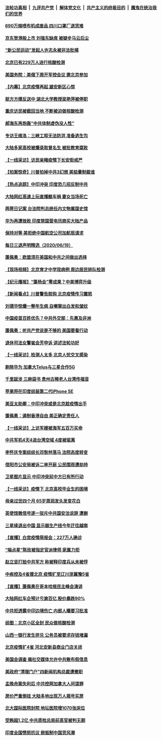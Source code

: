 ####  [法轮功真相](../../../../basic/blob/master/README.md?t=06202302) &nbsp;|&nbsp; [九评共产党](../../../../9ping.md/blob/master/README.md?t=06202302) &nbsp;|&nbsp; [解体党文化](../../../../jtdwh.md/blob/master/README.md?t=06202302)  &nbsp;|&nbsp; [共产主义的终极目的](../../../../gczydzjmd.md/blob/master/README.md?t=06202302) &nbsp;|&nbsp; [魔鬼在统治我们的世界](../../../../mgztzwmdsj.md/blob/master/README.md?t=06202302) 

#### [690万熔喷布机成废品 四川口罩厂退货难](../pages/nsc413/n12200052.md?t=06202302) 

#### [京东贺港股上市 刘强东缺席 被疑步马云后尘](../pages/nsc413/n12200209.md?t=06202302) 

#### [“新公民运动”发起人许志永被非法批捕](../pages/nsc413/n12200041.md?t=06202302) 

#### [北京已有229万人进行核酸检测](../pages/nsc413/n12199938.md?t=06202302) 

#### [美国务院：美俄下周开军控会议 邀北京参加](../pages/nsc413/n12200097.md?t=06202302) 

#### [【内幕】北京疫情再起 雄安新区心惊](../pages/nsc413/n12195087.md?t=06202302) 

#### [挺方方撑反送中 湖北大学教授梁艳萍被停职](../pages/nsc413/n12199966.md?t=06202302) 

#### [重庆访民被截回当地 不断被迫做核酸检测](../pages/nsc413/n12199943.md?t=06202302) 

#### [郝海东再炮轰“中共体制虚伪没人性”](../pages/nsc413/n12199903.md?t=06202302) 

#### [专访王维洛：三峡工程无法防洪 准备逃生包](../pages/nsc413/n12199884.md?t=06202302) 

#### [大陆多家高校被爆录取冒名生 被批教育腐败](../pages/nsc413/n12199864.md?t=06202302) 

#### [【一线采访】访民亲睹疫情下长安街戒严](../pages/nsc413/n12199890.md?t=06202302) 


#### [【拍案惊奇】川普拍掉中共3幻想 美掂量制裁谁](../pages/nsc413/n12199580.md?t=06202302) 

#### [【热点追踪】中印冲突 印度恐几招反制中共](../pages/nsc413/n12199673.md?t=06202302) 

#### [大陆网红高速上玩直播酿车祸 妻女当场死亡](../pages/nsc413/n12199653.md?t=06202302) 

#### [两蒋日记案 台法院判总统任内文物属国史馆](../pages/nsc413/n12199495.md?t=06202302) 

#### [华为再遭挫败 印度禁国营电讯商买大陆产品](../pages/nsc413/n12199348.md?t=06202302) 

#### [保持对等 美拒绝中国航空公司加航班请求](../pages/nsc413/n12199377.md?t=06202302) 

#### [每日三退声明精选（2020/06/19）](../pages/nsc413/n12199413.md?t=06202302) 

#### [蓬佩奥：欧盟须在美国和中共之间做出选择](../pages/nsc413/n12199184.md?t=06202302) 

#### [【现场视频】北京育才中学现病例 周边居民排队检测](../pages/nsc413/n12199104.md?t=06202302) 

#### [【纪元播报】“蓬杨会”零成果？中美博弈升级](../pages/nsc413/n12199275.md?t=06202302) 

#### [【新闻看点】川普警告脱钩 北京疫情传习震怒](../pages/nsc413/n12198957.md?t=06202302) 

#### [刘德华惊爆一整年生病 自嘲窜出白发和皱纹](../pages/nsc413/n12198952.md?t=06202302) 

#### [中国疫苗百姓优先？中共外交部：先惠及非洲](../pages/nsc413/n12199112.md?t=06202302) 

#### [蓬佩奥：听共产党说是不够的 美国要看行动](../pages/nsc413/n12198968.md?t=06202302) 

#### [退休司法女警崔会芳申诉 讲述法轮功好](../pages/nsc413/n12198985.md?t=06202302) 

#### [【一线采访】检测人太多 北京人忧交叉感染](../pages/nsc413/n12198738.md?t=06202302) 

#### [剔除华为 加拿大Telus与三星合作5G](../pages/nsc413/n12199023.md?t=06202302) 

#### [千里跋涉 三麻袋书 贵州古稀老人台湾传福音](../pages/nsc413/n12198750.md?t=06202302) 

#### [苹果将在印度组装第二代iPhone SE](../pages/nsc413/n12198894.md?t=06202302) 

#### [美亚太助卿：中印冲突或是北京趁疫情出手](../pages/nsc413/n12198861.md?t=06202302) 

#### [蓬佩奥：遏制香港自由 美正确定责任人](../pages/nsc413/n12198814.md?t=06202302) 

#### [【一线采访】上访军嫂被海军五百万买命](../pages/nsc413/n12198996.md?t=06202302) 

#### [中共军机4天4进台湾空域 4度被驱离](../pages/nsc413/n12199003.md?t=06202302) 

#### [李怀庆专案组组长邓恢林落马 法院态度转变](../pages/nsc413/n12198850.md?t=06202302) 

#### [信阳市公安局被诉二审开庭 公民围观遭劫持](../pages/nsc413/n12198705.md?t=06202302) 

#### [卫星图片显示 中印冲突前中方已有所行动](../pages/nsc413/n12198966.md?t=06202302) 

#### [【一线采访】疫情下 北京高校毕业生的困境](../pages/nsc413/n12198836.md?t=06202302) 

#### [母亲过世四个月 65岁周润发头发变花白](../pages/nsc413/n12198770.md?t=06202302) 

#### [英使馆微信号逐一驳斥中共国安法说辞 遭删](../pages/nsc413/n12198639.md?t=06202302) 

#### [三星续退出中国 显示器生产线今年迁往越南](../pages/nsc413/n12198706.md?t=06202302) 

#### [【直播】白宫疫情简报会：227万人确诊](../pages/nsc413/n12198669.md?t=06202302) 

#### [“端点星”陈玫被指定官派律师 家属力拒](../pages/nsc413/n12198704.md?t=06202302) 

#### [赵立坚打脸中共军方 称被释印度兵从未被俘](../pages/nsc413/n12198632.md?t=06202302) 

#### [中疾控及4省援北京 疫情扩至辽川浙冀豫5省](../pages/nsc413/n12198613.md?t=06202302) 

#### [【直播】蓬佩奥在哥本哈根民主峰会演讲](../pages/nsc413/n12198355.md?t=06202302) 

#### [大陆网红车企预计亏逾百亿 股价暴跌90%](../pages/nsc413/n12198434.md?t=06202302) 

#### [中共拒透露中印边境伤亡 内部人曝要习批准](../pages/nsc413/n12198521.md?t=06202302) 

#### [组图：北京小区全封 民众做核酸检测](../pages/nsc413/n12198180.md?t=06202302) 

#### [山西一银行发生挤兑 公务员被要求存钱堵漏](../pages/nsc413/n12198378.md?t=06202302) 

#### [北京疫情扩4省 河北安新县商业门店关闭](../pages/nsc413/n12197990.md?t=06202302) 

#### [美国会调查 揭社交媒体允许中共散布假信息](../pages/nsc413/n12198310.md?t=06202302) 

#### [美政府“清理门户”四新闻机构总裁遭撤职](../pages/nsc413/n12198300.md?t=06202302) 

#### [孟晚舟案失利后 中共控两加拿大人间谍罪](../pages/nsc413/n12197993.md?t=06202302) 

#### [房价严重倒挂 大陆多地出现万人摇号买房](../pages/nsc413/n12197994.md?t=06202302) 

#### [北大国际医院封院 地坛医院增1070张床位](../pages/nsc413/n12197907.md?t=06202302) 

#### [受贿超1.2亿 中共质检总局前高官被判无期](../pages/nsc413/n12197855.md?t=06202302) 

#### [印度全国愤怒抗议 掀抵制中国货风潮](../pages/nsc413/n12197727.md?t=06202302) 


